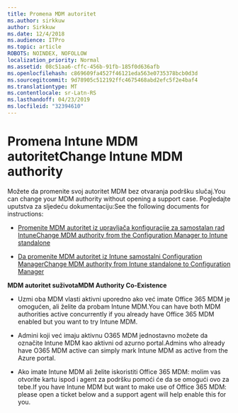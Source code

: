```yaml
---
title: Promena MDM autoritet
ms.author: sirkkuw
author: Sirkkuw
ms.date: 12/4/2018
ms.audience: ITPro
ms.topic: article
ROBOTS: NOINDEX, NOFOLLOW
localization_priority: Normal
ms.assetid: 08c51aa6-cffc-456b-91fb-185f0d636afb
ms.openlocfilehash: c869609fa4527f46121eda563e0735378bcb0d3d
ms.sourcegitcommit: 9d78905c512192ffc4675468abd2efc5f2e4baf4
ms.translationtype: MT
ms.contentlocale: sr-Latn-RS
ms.lasthandoff: 04/23/2019
ms.locfileid: "32394610"
---
```

# <a name="change-intune-mdm-authority"></a><span data-ttu-id="ae891-102">Promena Intune MDM autoritet</span><span class="sxs-lookup"><span data-stu-id="ae891-102">Change Intune MDM authority</span></span>

<span data-ttu-id="ae891-103">Možete da promenite svoj autoritet MDM bez otvaranja podršku slučaj.</span><span class="sxs-lookup"><span data-stu-id="ae891-103">You can change your MDM authority without opening a support case.</span></span> <span data-ttu-id="ae891-104">Pogledajte uputstva za sljedeću dokumentaciju:</span><span class="sxs-lookup"><span data-stu-id="ae891-104">See the following documents for instructions:</span></span>
  
- [<span data-ttu-id="ae891-105">Promenite MDM autoritet iz upravljača konfiguracije za samostalan rad Intune</span><span class="sxs-lookup"><span data-stu-id="ae891-105">Change MDM authority from the Configuration Manager to Intune standalone</span></span>](https://docs.microsoft.com/sccm/mdm/deploy-use/migrate-change-mdm-authority)
    
- [<span data-ttu-id="ae891-106">Da promenite MDM autoritet iz Intune samostalni Configuration Manager</span><span class="sxs-lookup"><span data-stu-id="ae891-106">Change MDM authority from Intune standalone to Configuration Manager</span></span>](https://docs.microsoft.com/sccm/mdm/deploy-use/change-mdm-authority)
    
 <span data-ttu-id="ae891-107">**MDM autoritet suživota**</span><span class="sxs-lookup"><span data-stu-id="ae891-107">**MDM Authority Co-Existence**</span></span>
  
- <span data-ttu-id="ae891-108">Uzmi oba MDM vlasti aktivni uporedno ako već imate Office 365 MDM je omogućen, ali želite da probam Intune MDM.</span><span class="sxs-lookup"><span data-stu-id="ae891-108">You can have both MDM authorities active concurrently if you already have Office 365 MDM enabled but you want to try Intune MDM.</span></span>
    
- <span data-ttu-id="ae891-109">Admini koji već imaju aktivnu O365 MDM jednostavno možete da označite Intune MDM kao aktivni od azurno portal.</span><span class="sxs-lookup"><span data-stu-id="ae891-109">Admins who already have O365 MDM active can simply mark Intune MDM as active from the Azure portal.</span></span>
    
- <span data-ttu-id="ae891-110">Ako imate Intune MDM ali želite iskoristiti Office 365 MDM: molim vas otvorite kartu ispod i agent za podršku pomoći će da se omogući ovo za tebe.</span><span class="sxs-lookup"><span data-stu-id="ae891-110">If you have Intune MDM but want to make use of Office 365 MDM: please open a ticket below and a support agent will help enable this for you.</span></span>
    

